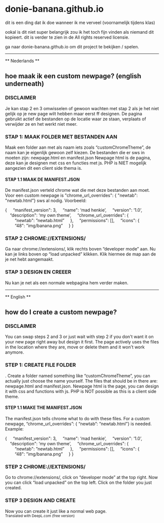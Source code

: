 # donie-banana.github.io
dit is een ding dat ik doe wanneer ik me verveel (voornamelijk tijdens klas)

ookal is dit niet super belangrijk zou ik het toch fijn vinden als niemand dit kopieert. 
dit is verder te zien in de All rights reserved licensie.

ga naar donie-banana.github.io om dit project te bekijken / spelen.

--------------------------------------------------------------------------

** Nederlands **

<h2>hoe maak ik een custom newpage? (english underneath)</h2>
<h3>DISCLAIMER</h3>
Je kan stap 2 en 3 omwisselen of gewoon wachten met stap 2 als je het niet gelijk op je new page wilt hebben maar eerst ff designen.
De pagina gebruikt actief de bestanden op de locatie waar ze staan, verplaats of verwijder ze en het werkt niet meer.

<h3>STAP 1: MAAK FOLDER MET BESTANDEN AAN</h3>
Maak een folder aan met als naam iets zoals “customChromeTheme”, de naam kan je eigenlijk gewoon zelf kiezen.
De bestanden die er sws in moeten zijn: newpage.html en manifest.json
Newpage html is de pagina, deze kan je designen met css en functies met js.
PHP is NIET mogelijk aangezien dit een client side thema is.
<h4>STAP 1.1 MAAK DE MANIFEST.JSON</h4>
De manifest.json verteld chrome wat die met deze bestanden aan moet. 
Voor een custom newpage is "chrome_url_overrides": { "newtab": "newtab.html”} sws al nodig.
Voorbeeld: 


{
&nbsp;&nbsp;&nbsp;&nbsp;“manifest_version": 3,
&nbsp;&nbsp;&nbsp;&nbsp;“name": ‘mad henkie’,
&nbsp;&nbsp;&nbsp;&nbsp;“version": ‘1.0’,
&nbsp;&nbsp;&nbsp;&nbsp;“description": ‘my own theme’,
&nbsp;&nbsp;&nbsp;&nbsp;“chrome_url_overrides": {
&nbsp;&nbsp;&nbsp;&nbsp;&nbsp;&nbsp;&nbsp;&nbsp;“newtab": ”newtab.html”
&nbsp;&nbsp;&nbsp;&nbsp;},
&nbsp;&nbsp;&nbsp;&nbsp;“permissions": [],
&nbsp;&nbsp;&nbsp;&nbsp;“icons": {
&nbsp;&nbsp;&nbsp;&nbsp;&nbsp;&nbsp;&nbsp;&nbsp;“48": ”img/banana.png”
&nbsp;&nbsp;&nbsp;&nbsp;}
}

<h3>STAP 2 CHROME://EXTENSIONS/</h3>
Ga naar chrome://extensions/, klik rechts boven “developer mode” aan. Nu kan je links boven op “load unpacked” klikken. Klik hiermee de map aan de je net hebt aangemaakt.

<h3>STAP 3 DESIGN EN CREEER</h3>
Nu kan je net als een normale webpagina hem verder maken.

--------------------------------------------------------------------------

** English **

<h2>how do I create a custom newpage?</h2>
<h3>DISCLAIMER</h3>
You can swap steps 2 and 3 or just wait with step 2 if you don't want it on your new page right away but design it first.
The page actively uses the files in the location where they are, move or delete them and it won't work anymore.

<h3>STEP 1: CREATE FILE FOLDER</h3>.
Create a folder named something like “customChromeTheme”, you can actually just choose the name yourself.
The files that should be in there are: newpage.html and manifest.json.
Newpage html is the page, you can design it with css and functions with js.
PHP is NOT possible as this is a client side theme.
<h4>STEP 1.1 MAKE THE MANIFEST.JSON</h4>
The manifest.json tells chrome what to do with these files. 
For a custom newpage, “chrome_url_overrides”: { “newtab”: “newtab.html”} is needed.
Example: 


{
&nbsp;&nbsp;&nbsp;&nbsp;“manifest_version": 3,
&nbsp;&nbsp;&nbsp;&nbsp;“name": ‘mad henkie’,
&nbsp;&nbsp;&nbsp;&nbsp;“version": ‘1.0’,
&nbsp;&nbsp;&nbsp;&nbsp;“description": ‘my own theme’,
&nbsp;&nbsp;&nbsp;&nbsp;“chrome_url_overrides": {
&nbsp;&nbsp;&nbsp;&nbsp;&nbsp;&nbsp;&nbsp;&nbsp;“newtab": ”newtab.html”
&nbsp;&nbsp;&nbsp;&nbsp;},
&nbsp;&nbsp;&nbsp;&nbsp;“permissions": [],
&nbsp;&nbsp;&nbsp;&nbsp;“icons": {
&nbsp;&nbsp;&nbsp;&nbsp;&nbsp;&nbsp;&nbsp;&nbsp;“48": ”img/banana.png”
&nbsp;&nbsp;&nbsp;&nbsp;}
}


<h3>STEP 2 CHROME://EXTENSIONS/</h3>
Go to chrome://extensions/, click on “developer mode” at the top right. Now you can click “load unpacked” on the top left. Click on the folder you just created.

<h3>STEP 3 DESIGN AND CREATE</h3>
Now you can create it just like a normal web page.
<br>
<sub>Translated with DeepL.com (free version)</sub>

